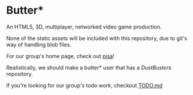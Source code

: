 Butter\*
=======

An HTML5, 3D, multiplayer, networked video game production.

None of the static assets will be included with this repository,
due to git's way of handling blob files.

For our group's home page, check out [pisa](http://cse125.ucsd.edu/cse125/2013/cse125g3/)!

Realistically, we should make a butter\* user that has a *DustBusters* repository.



If you're looking for our group's todo work, checkout [TODO.md](https://github.com/tpott/butter-star/blob/master/TODO.md)
